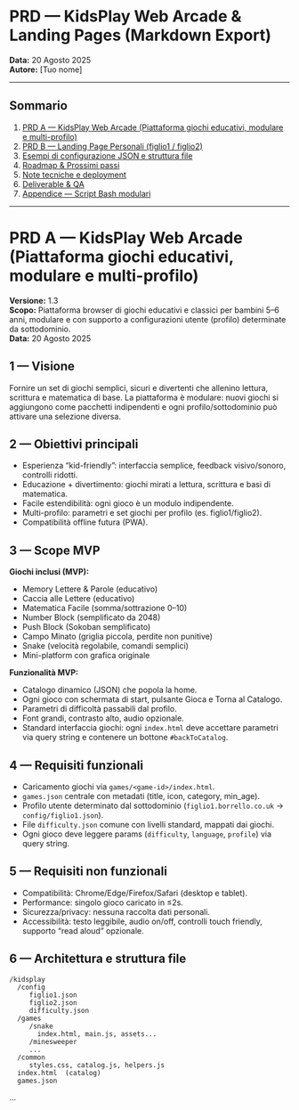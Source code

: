 # PRD — KidsPlay Web Arcade & Landing Pages (Markdown Export)
**Data:** 20 Agosto 2025  
**Autore:** [Tuo nome]

---

## Sommario
1. [PRD A — KidsPlay Web Arcade (Piattaforma giochi educativi, modulare e multi-profilo)](#prd-a---kidsplay-web-arcade-piattaforma-giochi-educativi-modulare-e-multi-profilo)  
2. [PRD B — Landing Page Personali (figlio1 / figlio2)](#prd-b---landing-page-personali-figlio1--figlio2)  
3. [Esempi di configurazione JSON e struttura file](#esempi-di-configurazione-json-e-struttura-file)  
4. [Roadmap & Prossimi passi](#roadmap--prossimi-passi)  
5. [Note tecniche e deployment](#note-tecniche-e-deployment)  
6. [Deliverable & QA](#deliverable--qa)  
7. [Appendice — Script Bash modulari](#appendice---script-bash-modulari)  

---

# PRD A — KidsPlay Web Arcade (Piattaforma giochi educativi, modulare e multi-profilo)
**Versione:** 1.3  
**Scopo:** Piattaforma browser di giochi educativi e classici per bambini 5–6 anni, modulare e con supporto a configurazioni utente (profilo) determinate da sottodominio.  
**Data:** 20 Agosto 2025

## 1 — Visione
Fornire un set di giochi semplici, sicuri e divertenti che allenino lettura, scrittura e matematica di base. La piattaforma è modulare: nuovi giochi si aggiungono come pacchetti indipendenti e ogni profilo/sottodominio può attivare una selezione diversa.

## 2 — Obiettivi principali
- Esperienza “kid-friendly”: interfaccia semplice, feedback visivo/sonoro, controlli ridotti.  
- Educazione + divertimento: giochi mirati a lettura, scrittura e basi di matematica.  
- Facile estendibilità: ogni gioco è un modulo indipendente.  
- Multi-profilo: parametri e set giochi per profilo (es. figlio1/figlio2).  
- Compatibilità offline futura (PWA).  

## 3 — Scope MVP
**Giochi inclusi (MVP):**  
- Memory Lettere & Parole (educativo)  
- Caccia alle Lettere (educativo)  
- Matematica Facile (somma/sottrazione 0–10)  
- Number Block (semplificato da 2048)  
- Push Block (Sokoban semplificato)  
- Campo Minato (griglia piccola, perdite non punitive)  
- Snake (velocità regolabile, comandi semplici)  
- Mini-platform con grafica originale  

**Funzionalità MVP:**  
- Catalogo dinamico (JSON) che popola la home.  
- Ogni gioco con schermata di start, pulsante Gioca e Torna al Catalogo.  
- Parametri di difficoltà passabili dal profilo.  
- Font grandi, contrasto alto, audio opzionale.  
- Standard interfaccia giochi: ogni `index.html` deve accettare parametri via query string e contenere un bottone `#backToCatalog`.  

## 4 — Requisiti funzionali
- Caricamento giochi via `games/<game-id>/index.html`.  
- `games.json` centrale con metadati (title, icon, category, min_age).  
- Profilo utente determinato dal sottodominio (`figlio1.borrello.co.uk` → `config/figlio1.json`).  
- File `difficulty.json` comune con livelli standard, mappati dai giochi.  
- Ogni gioco deve leggere params (`difficulty`, `language`, `profile`) via query string.  

## 5 — Requisiti non funzionali
- Compatibilità: Chrome/Edge/Firefox/Safari (desktop e tablet).  
- Performance: singolo gioco caricato in ≤2s.  
- Sicurezza/privacy: nessuna raccolta dati personali.  
- Accessibilità: testo leggibile, audio on/off, controlli touch friendly, supporto “read aloud” opzionale.  

## 6 — Architettura e struttura file
```
/kidsplay
  /config
     figlio1.json
     figlio2.json
     difficulty.json
  /games
     /snake
       index.html, main.js, assets...
     /minesweeper
     ...
  /common
     styles.css, catalog.js, helpers.js
  index.html  (catalog)
  games.json
```
...

